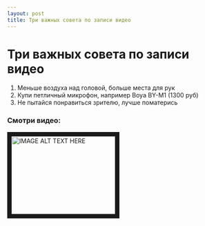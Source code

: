 ```yaml
---
layout: post
title: Три важных совета по записи видео
---
```


# Три важных совета по записи видео

1. Меньше воздуха над головой, больше места для рук
2. Купи петличный микрофон, например Boya BY-M1 (1300 руб)
3. Не пытайся понравиться зрителю, лучше поматерись

### Смотри видео:

<a href="http://www.youtube.com/watch?feature=player_embedded&v=a33PlnjCCM8
" target="_blank"><img src="http://img.youtube.com/vi/a33PlnjCCM8/0.jpg" 
alt="IMAGE ALT TEXT HERE" width="240" height="180" border="10" /></a>
